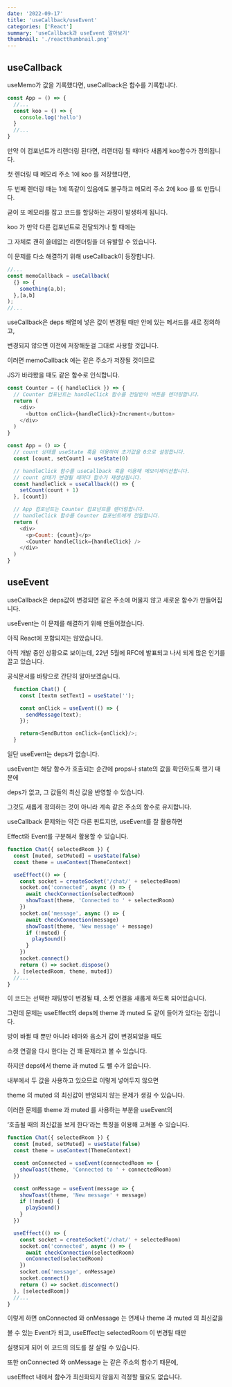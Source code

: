 ```yaml
---
date: '2022-09-17'
title: 'useCallback/useEvent'
categories: ['React']
summary: 'useCallback과 useEvent 알아보기'
thumbnail: './reactthumbnail.png'
---
```


## useCallback

useMemo가 값을 기록했다면, useCallback은 함수를 기록합니다.

```javascript
const App = () => {
  //...
  const koo = () => {
    console.log('hello')
  }
  //...
}
```

만약 이 컴포넌트가 리랜더링 된다면, 리랜더링 될 때마다 새롭게 koo함수가 정의됩니다.

첫 렌더링 때 메모리 주소 1에 koo 를 저장했다면,

두 번째 렌더링 때는 1에 똑같이 있음에도 불구하고 메모리 주소 2에 koo 를 또 만듭니다.

굳이 또 메모리를 잡고 코드를 할당하는 과정이 발생하게 됩니다.

koo 가 만약 다른 컴포넌트로 전달되거나 할 때에는

그 자체로 괜히 쓸데없는 리랜더링을 더 유발할 수 있습니다.

이 문제를 다소 해결하기 위해 useCallback이 등장합니다.

```javascript
//...
const memoCallback = useCallback(
  {} => {
    something(a,b);
  },[a,b]
);
//...
```

useCallback은 deps 배열에 넣은 값이 변경될 때만 안에 있는 메서드를 새로 정의하고,

변경되지 않으면 이전에 저장해둔걸 그대로 사용할 것입니다.

이러면 memoCallback 에는 같은 주소가 저장될 것이므로

JS가 바라봤을 때도 같은 함수로 인식합니다.

```javascript
const Counter = ({ handleClick }) => {
  // Counter 컴포넌트는 handleClick 함수를 전달받아 버튼을 렌더링합니다.
  return (
    <div>
      <button onClick={handleClick}>Increment</button>
    </div>
  )
}

const App = () => {
  // count 상태를 useState 훅을 이용하여 초기값을 0으로 설정합니다.
  const [count, setCount] = useState(0)

  // handleClick 함수를 useCallback 훅을 이용해 메모이제이션합니다.
  // count 상태가 변경될 때마다 함수가 재생성됩니다.
  const handleClick = useCallback(() => {
    setCount(count + 1)
  }, [count])

  // App 컴포넌트는 Counter 컴포넌트를 렌더링합니다.
  // handleClick 함수를 Counter 컴포넌트에게 전달합니다.
  return (
    <div>
      <p>Count: {count}</p>
      <Counter handleClick={handleClick} />
    </div>
  )
}
```

## useEvent

useCallback은 deps값이 변경되면 같은 주소에 머물지 않고 새로운 함수가 만들어집니다.

useEvent는 이 문제를 해결하기 위해 만들어졌습니다.

아직 React에 포함되지는 않았습니다.

아직 개발 중인 상황으로 보이는데, 22년 5월에 RFC에 발표되고 나서 되게 많은 인기를 끌고 있습니다.

공식문서를 바탕으로 간단히 알아보겠습니다.

```javascript
  function Chat() {
    const [textm setText] = useState('');

    const onClick = useEvent(() => {
      sendMessage(text);
    });

    return<SendButton onClick={onClick}/>;
  }
```

일단 useEvent는 deps가 없습니다.

useEvent는 해당 함수가 호출되는 순간에 props나 state의 값을 확인하도록 했기 때문에

deps가 없고, 그 값들의 최신 값을 반영할 수 있습니다.

그것도 새롭게 정의하는 것이 아니라 계속 같은 주소의 함수로 유지합니다.

useCallback 문제와는 약간 다른 핀트지만, useEvent를 잘 활용하면

Effect와 Event를 구분해서 활용할 수 있습니다.

```javascript
function Chat({ selectedRoom }) {
  const [muted, setMuted] = useState(false)
  const theme = useContext(ThemeContext)

  useEffect(() => {
    const socket = createSocket('/chat/' + selectedRoom)
    socket.on('connected', async () => {
      await checkConnection(selectedRoom)
      showToast(theme, 'Connected to ' + selectedRoom)
    })
    socket.on('message', async () => {
      await checkConnection(message)
      showToast(theme, 'New message' + message)
      if (!muted) {
        playSound()
      }
    })
    socket.connect()
    return () => socket.dispose()
  }, [selectedRoom, theme, muted])
  //...
}
```

이 코드는 선택한 채팅방이 변경될 때, 소켓 연결을 새롭게 하도록 되어있습니다.

그런데 문제는 useEffect의 deps에 theme 과 muted 도 같이 들어가 있다는 점입니다.

방이 바뀔 때 뿐만 아니라 테마와 음소거 값이 변경되었을 때도

소켓 연결을 다시 한다는 건 꽤 문제라고 볼 수 있습니다.

하지만 deps에서 theme 과 muted 도 뺄 수가 없습니다.

내부에서 두 값을 사용하고 있으므로 이렇게 넣어두지 않으면

theme 의 muted 의 최신값이 반영되지 않는 문제가 생길 수 있습니다.

이러한 문제를 theme 과 muted 를 사용하는 부분을 useEvent의

‘호출될 때의 최신값을 보게 한다’라는 특징을 이용해 고쳐볼 수 있습니다.

```javascript
function Chat({ selectedRoom }) {
  const [muted, setMuted] = useState(false)
  const theme = useContext(ThemeContext)

  const onConnected = useEvent(connectedRoom => {
    showToast(theme, 'Connected to ' + connectedRoom)
  })

  const onMessage = useEvent(message => {
    showToast(theme, 'New message' + message)
    if (!muted) {
      playSound()
    }
  })

  useEffect(() => {
    const socket = createSocket('/chat/' + selectedRoom)
    socket.on('connected', async () => {
      await checkConnection(selectedRoom)
      onConnected(selectedRoom)
    })
    socket.on('message', onMessage)
    socket.connect()
    return () => socket.disconnect()
  }, [selectedRoom])
  //...
}
```

이렇게 하면 onConnected 와 onMessage 는 언제나 theme 과 muted 의 최신값을

볼 수 있는 Event가 되고, useEffect는 selectedRoom 이 변경될 때만

실행되게 되어 이 코드의 의도를 잘 살릴 수 있습니다.

또한 onConnected 와 onMessage 는 같은 주소의 함수기 때문에,

useEffect 내에서 함수가 최신화되지 않을지 걱정할 필요도 없습니다.
